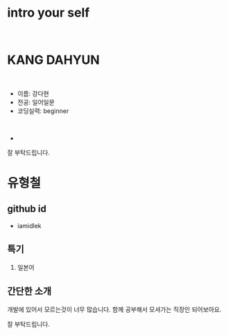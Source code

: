# intro your self

<br>

# KANG DAHYUN

<br>

- 이름: 강다현
- 전공: 일어일문
- 코딩실력: beginner

<br>

- <comment>
잘 부탁드립니다.


# 유형철

## github id
- iamidlek
## 특기
1. 일본어
## 간단한 소개
개발에 있어서 모르는것이 너무  많습니다.
함께 공부해서 모셔가는 직장인 되어보아요.

잘 부탁드립니다.








